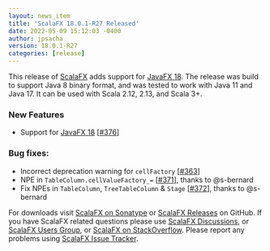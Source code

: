 ```yaml
---
layout: news_item
title: 'ScalaFX 18.0.1-R27 Released'
date: 2022-05-09 15:12:03 -0400
author: jpsacha
version: 18.0.1-R27
categories: [release]
---
```


This release of [ScalaFX][1] adds support for [JavaFX 18]. The release was build to support Java 8 binary format, and was tested to work with Java 11 and Java 17. It can be used with Scala 2.12, 2.13, and Scala 3+.

### New Features

* Support for [JavaFX 18] [[#376]]

### Bug fixes:

* Incorrect deprecation warning for `cellFactory` [[#363]]
* NPE in `TableColumn.cellValueFactory_=` [[#371]], thanks to @s-bernard
* Fix NPEs in `TableColumn`, `TreeTableColumn` & `Stage` [[#372]], thanks to @s-bernard

For downloads visit [ScalaFX on Sonatype][2] or [ScalaFX Releases][3] on GitHub. If you have ScalaFX related questions
please use [ScalaFX Discussions][6], or [ScalaFX Users Group][5], or [ScalaFX on StackOverflow][7]. Please report any
problems using [ScalaFX Issue Tracker][4].


<!-- Links -->

[1]: http://scalafx.org

[2]: http://search.maven.org/#search&#124;ga&#124;1&#124;scalafx

[3]: https://github.com/scalafx/scalafx/releases

[4]: https://github.com/scalafx/scalafx/issues

[5]: https://groups.google.com/forum/#!forum/scalafx-users

[6]: https://github.com/scalafx/scalafx/discussions

[7]: https://stackoverflow.com/questions/tagged/scalafx

[#363]: https://github.com/scalafx/scalafx/issues/363

[#371]: https://github.com/scalafx/scalafx/issues/371

[#372]: https://github.com/scalafx/scalafx/issues/372

[#376]: https://github.com/scalafx/scalafx/issues/376

[JavaFX 18]: https://openjfx.io/highlights/18/
